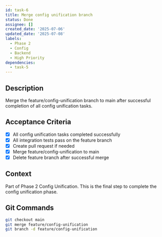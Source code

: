 ```yaml
---
id: task-6
title: Merge config unification branch
status: Done
assignee: []
created_date: '2025-07-06'
updated_date: '2025-07-08'
labels:
  - Phase 2
  - Config
  - Backend
  - High Priority
dependencies:
  - task-5
---
```


## Description

Merge the feature/config-unification branch to main after successful completion of all config unification tasks.

## Acceptance Criteria

- [x] All config unification tasks completed successfully
- [x] All integration tests pass on the feature branch
- [x] Create pull request if needed
- [x] Merge feature/config-unification to main
- [x] Delete feature branch after successful merge

## Context

Part of Phase 2 Config Unification. This is the final step to complete the config unification phase.

## Git Commands

```bash
git checkout main
git merge feature/config-unification
git branch -d feature/config-unification
```
